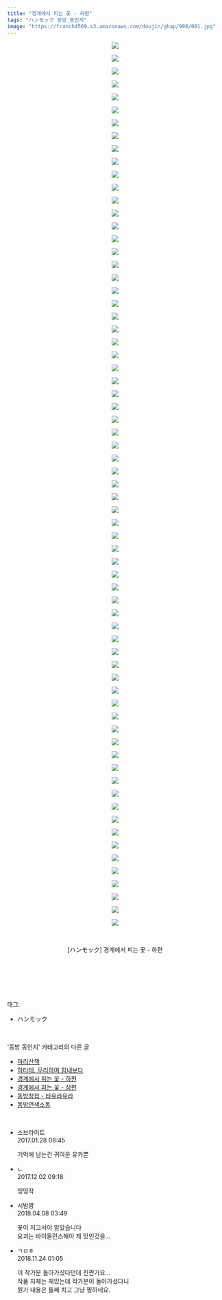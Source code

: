 ```yaml
---
title: "경계에서 피는 꽃 - 하편"
tags: "ハンモック 동방_동인지"
image: "https://franch4569.s3.amazonaws.com/doujin/ghap/998/001.jpg"
---
```

<div class="article">
<p style="text-align: center; clear: none; float: none;"><img src="{{ site.imgserver2 }}/ghap/998/001.jpg"/></p>
<p style="text-align: center; clear: none; float: none;"><img src="{{ site.imgserver2 }}/ghap/998/002.jpg"/></p>
<p style="text-align: center; clear: none; float: none;"><img src="{{ site.imgserver2 }}/ghap/998/003.jpg"/></p>
<p style="text-align: center; clear: none; float: none;"><img src="{{ site.imgserver2 }}/ghap/998/004.jpg"/></p>
<p style="text-align: center; clear: none; float: none;"><img src="{{ site.imgserver2 }}/ghap/998/005.jpg"/></p>
<p style="text-align: center; clear: none; float: none;"><img src="{{ site.imgserver2 }}/ghap/998/006.jpg"/></p>
<p style="text-align: center; clear: none; float: none;"><img src="{{ site.imgserver2 }}/ghap/998/007.jpg"/></p>
<p style="text-align: center; clear: none; float: none;"><img src="{{ site.imgserver2 }}/ghap/998/008.jpg"/></p>
<p style="text-align: center; clear: none; float: none;"><img src="{{ site.imgserver2 }}/ghap/998/009.jpg"/></p>
<p style="text-align: center; clear: none; float: none;"><img src="{{ site.imgserver2 }}/ghap/998/010.jpg"/></p>
<p style="text-align: center; clear: none; float: none;"><img src="{{ site.imgserver2 }}/ghap/998/011.jpg"/></p>
<p style="text-align: center; clear: none; float: none;"><img src="{{ site.imgserver2 }}/ghap/998/012.jpg"/></p>
<p style="text-align: center; clear: none; float: none;"><img src="{{ site.imgserver2 }}/ghap/998/013.jpg"/></p>
<p style="text-align: center; clear: none; float: none;"><img src="{{ site.imgserver2 }}/ghap/998/014.jpg"/></p>
<p style="text-align: center; clear: none; float: none;"><img src="{{ site.imgserver2 }}/ghap/998/015.jpg"/></p>
<p style="text-align: center; clear: none; float: none;"><img src="{{ site.imgserver2 }}/ghap/998/016.jpg"/></p>
<p style="text-align: center; clear: none; float: none;"><img src="{{ site.imgserver2 }}/ghap/998/017.jpg"/></p>
<p style="text-align: center; clear: none; float: none;"><img src="{{ site.imgserver2 }}/ghap/998/018.jpg"/></p>
<p style="text-align: center; clear: none; float: none;"><img src="{{ site.imgserver2 }}/ghap/998/019.jpg"/></p>
<p style="text-align: center; clear: none; float: none;"><img src="{{ site.imgserver2 }}/ghap/998/020.jpg"/></p>
<p style="text-align: center; clear: none; float: none;"><img src="{{ site.imgserver2 }}/ghap/998/021.jpg"/></p>
<p style="text-align: center; clear: none; float: none;"><img src="{{ site.imgserver2 }}/ghap/998/022.jpg"/></p>
<p style="text-align: center; clear: none; float: none;"><img src="{{ site.imgserver2 }}/ghap/998/023.jpg"/></p>
<p style="text-align: center; clear: none; float: none;"><img src="{{ site.imgserver2 }}/ghap/998/024.jpg"/></p>
<p style="text-align: center; clear: none; float: none;"><img src="{{ site.imgserver2 }}/ghap/998/025.jpg"/></p>
<p style="text-align: center; clear: none; float: none;"><img src="{{ site.imgserver2 }}/ghap/998/026.jpg"/></p>
<p style="text-align: center; clear: none; float: none;"><img src="{{ site.imgserver2 }}/ghap/998/027.jpg"/></p>
<p style="text-align: center; clear: none; float: none;"><img src="{{ site.imgserver2 }}/ghap/998/028.jpg"/></p>
<p style="text-align: center; clear: none; float: none;"><img src="{{ site.imgserver2 }}/ghap/998/029.jpg"/></p>
<p style="text-align: center; clear: none; float: none;"><img src="{{ site.imgserver2 }}/ghap/998/030.jpg"/></p>
<p style="text-align: center; clear: none; float: none;"><img src="{{ site.imgserver2 }}/ghap/998/031.jpg"/></p>
<p style="text-align: center; clear: none; float: none;"><img src="{{ site.imgserver2 }}/ghap/998/032.jpg"/></p>
<p style="text-align: center; clear: none; float: none;"><img src="{{ site.imgserver2 }}/ghap/998/033.jpg"/></p>
<p style="text-align: center; clear: none; float: none;"><img src="{{ site.imgserver2 }}/ghap/998/034.jpg"/></p>
<p style="text-align: center; clear: none; float: none;"><img src="{{ site.imgserver2 }}/ghap/998/035.jpg"/></p>
<p style="text-align: center; clear: none; float: none;"><img src="{{ site.imgserver2 }}/ghap/998/036.jpg"/></p>
<p style="text-align: center; clear: none; float: none;"><img src="{{ site.imgserver2 }}/ghap/998/037.jpg"/></p>
<p style="text-align: center; clear: none; float: none;"><img src="{{ site.imgserver2 }}/ghap/998/038.jpg"/></p>
<p style="text-align: center; clear: none; float: none;"><img src="{{ site.imgserver2 }}/ghap/998/039.jpg"/></p>
<p style="text-align: center; clear: none; float: none;"><img src="{{ site.imgserver2 }}/ghap/998/040.jpg"/></p>
<p style="text-align: center; clear: none; float: none;"><img src="{{ site.imgserver2 }}/ghap/998/041.jpg"/></p>
<p style="text-align: center; clear: none; float: none;"><img src="{{ site.imgserver2 }}/ghap/998/042.jpg"/></p>
<p style="text-align: center; clear: none; float: none;"><img src="{{ site.imgserver2 }}/ghap/998/043.jpg"/></p>
<p style="text-align: center; clear: none; float: none;"><img src="{{ site.imgserver2 }}/ghap/998/044.jpg"/></p>
<p style="text-align: center; clear: none; float: none;"><img src="{{ site.imgserver2 }}/ghap/998/045.jpg"/></p>
<p style="text-align: center; clear: none; float: none;"><img src="{{ site.imgserver2 }}/ghap/998/046.jpg"/></p>
<p style="text-align: center; clear: none; float: none;"><img src="{{ site.imgserver2 }}/ghap/998/047.jpg"/></p>
<p style="text-align: center; clear: none; float: none;"><img src="{{ site.imgserver2 }}/ghap/998/048.jpg"/></p>
<p style="text-align: center; clear: none; float: none;"><img src="{{ site.imgserver2 }}/ghap/998/049.jpg"/></p>
<p style="text-align: center; clear: none; float: none;"><img src="{{ site.imgserver2 }}/ghap/998/050.jpg"/></p>
<p style="text-align: center; clear: none; float: none;"><img src="{{ site.imgserver2 }}/ghap/998/051.jpg"/></p>
<p style="text-align: center; clear: none; float: none;"><img src="{{ site.imgserver2 }}/ghap/998/052.jpg"/></p>
<p style="text-align: center; clear: none; float: none;"><img src="{{ site.imgserver2 }}/ghap/998/053.jpg"/></p>
<p style="text-align: center; clear: none; float: none;"><img src="{{ site.imgserver2 }}/ghap/998/054.jpg"/></p>
<p style="text-align: center; clear: none; float: none;"><img src="{{ site.imgserver2 }}/ghap/998/055.jpg"/></p>
<p style="text-align: center; clear: none; float: none;"><img src="{{ site.imgserver2 }}/ghap/998/056.jpg"/></p>
<p style="text-align: center; clear: none; float: none;"><img src="{{ site.imgserver2 }}/ghap/998/057.jpg"/></p>
<p style="text-align: center; clear: none; float: none;"><img src="{{ site.imgserver2 }}/ghap/998/058.jpg"/></p>
<p style="text-align: center; clear: none; float: none;"><img src="{{ site.imgserver2 }}/ghap/998/059.jpg"/></p>
<p style="text-align: center; clear: none; float: none;"><img src="{{ site.imgserver2 }}/ghap/998/060.jpg"/></p>
<p style="text-align: center; clear: none; float: none;"><img src="{{ site.imgserver2 }}/ghap/998/061.jpg"/></p>
<p style="text-align: center; clear: none; float: none;"><img src="{{ site.imgserver2 }}/ghap/998/062.jpg"/></p>
<p style="text-align: center; clear: none; float: none;"><img src="{{ site.imgserver2 }}/ghap/998/063.jpg"/></p>
<p style="text-align: center; clear: none; float: none;"><img src="{{ site.imgserver2 }}/ghap/998/064.jpg"/></p>
<p style="text-align: center; clear: none; float: none;"><img src="{{ site.imgserver2 }}/ghap/998/065.jpg"/></p>
<p style="text-align: center; clear: none; float: none;"><img src="{{ site.imgserver2 }}/ghap/998/066.jpg"/></p>
<p style="text-align: center; clear: none; float: none;"><img src="{{ site.imgserver2 }}/ghap/998/067.jpg"/></p>
<p style="text-align: center; clear: none; float: none;"><img src="{{ site.imgserver2 }}/ghap/998/068.jpg"/></p>
<p style="text-align: center; clear: none; float: none;"><img src="{{ site.imgserver2 }}/ghap/998/069.jpg"/></p>
<p style="text-align: center; clear: none; float: none;"><br/></p>
<p style="text-align: center; clear: none; float: none;">[ハンモック] 경계에서 피는 꽃 - 하편</p>
<p style="text-align: center; clear: none; float: none;"><br/></p>
<p><br/></p>
</div><br/>
<div class="tagTrail">
<p>태그: </p>
<ul>
<li>ハンモック</li>
</ul>
</div><br/>
<div class="another">
<p>'동방 동인지' 카테고리의 다른 글</p>
<ul>
<li><a href="/ghap_1000">마리산책</a></li>
<li><a href="/ghap_999">하타테, 무리하여 힘내보다</a></li>
<li><a href="/ghap_998">경계에서 피는 꽃 - 하편</a></li>
<li><a href="/ghap_997">경계에서 피는 꽃 - 상편</a></li>
<li><a href="/ghap_995">동방청첩 - 타유라유라</a></li>
<li><a href="/ghap_994">동방연색소동</a></li>
</ul>
</div><br/>
<div class="cb_module cb_fluid">
<div class="cb_wrt cb_profile">
<div class="comment">
<ul>
<li class="cb_thumb_off" id="comment14901841">
<div class="cb_comment_area">
<div class="cb_info_area">
<div class="cb_section">
<span class="cb_nick_name">소브라이트</span>
</div>
<div class="cb_section">
<span class="cb_date">2017.01.28 08:45 </span>
</div>
</div>
<div class="cb_dsc_comment">
<p class="cb_dsc">
											기억에 남는건 귀여운 유카뿐
										</p>
</div>
</div></li>
<li class="cb_thumb_off" id="comment15142779">
<div class="cb_comment_area">
<div class="cb_info_area">
<div class="cb_section">
<span class="cb_nick_name">ㄴ</span>
</div>
<div class="cb_section">
<span class="cb_date">2017.12.02 09:18 </span>
</div>
</div>
<div class="cb_dsc_comment">
<p class="cb_dsc">
											띵띵작
										</p>
</div>
</div></li>
<li class="cb_thumb_off" id="comment15235238">
<div class="cb_comment_area">
<div class="cb_info_area">
<div class="cb_section">
<span class="cb_nick_name">시밤쾅</span>
</div>
<div class="cb_section">
<span class="cb_date">2018.04.08 03:49 </span>
</div>
</div>
<div class="cb_dsc_comment">
<p class="cb_dsc">
											꽃이 지고서야 알았습니다<br/>
요괴는 바이올런스해야 제 맛인것을...<br/>
</p>
</div>
</div></li>
<li class="cb_thumb_off" id="comment15377648">
<div class="cb_comment_area">
<div class="cb_info_area">
<div class="cb_section">
<span class="cb_nick_name">ㄱㅁㅎ</span>
</div>
<div class="cb_section">
<span class="cb_date">2018.11.24 01:05 </span>
</div>
</div>
<div class="cb_dsc_comment">
<p class="cb_dsc">
											이 작가분 돌아가셨다던데 진짠가요...<br/>
작품 자체는 재밌는데 작가분이 돌아가셨다니<br/>
뭔가 내용은 둘째 치고 그냥 찡하네요.
										</p>
</div>
</div></li>
</ul>
</div>
</div><!-- commentList close -->
</div><br/>
